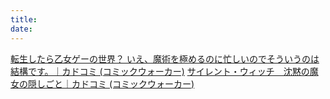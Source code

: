 ```yaml
---
title:
date:
---
```


[転生したら乙女ゲーの世界？ いえ、魔術を極めるのに忙しいのでそういうのは結構です。｜カドコミ (コミックウォーカー)](https://comic-walker.com/detail/KC_002300_S?episodeType=first)
[サイレント・ウィッチ　沈黙の魔女の隠しごと｜カドコミ (コミックウォーカー)](https://comic-walker.com/detail/KC_004604_S?episodeType=first)
